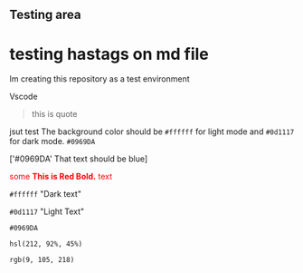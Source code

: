 ## Testing area
# testing hastags on md file

Im creating this repository as a test environment

Vscode 

> this is quote

jsut test
The background color should be `#ffffff` for light mode and `#0d1117` for dark mode. `#0969DA`

['#0969DA' That text should be blue] 

<span style="color:red">some **This is Red Bold.** text</span>

`#ffffff` "Dark text"

`#0d1117` "Light Text"

`#0969DA`

`hsl(212, 92%, 45%)`

`rgb(9, 105, 218)`